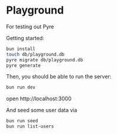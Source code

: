 # Playground


For testing out Pyre


Getting started:

```sh
bun install
touch db/playground.db
pyre migrate db/playground.db
pyre generate
```


Then, you should be able to run the server:
```sh
bun run dev
```

open http://localhost:3000

And seed some user data via 
```sh
bun run seed
bun run list-users
```